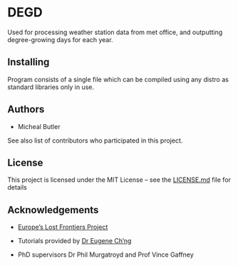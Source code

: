 # DEGD

Used for processing weather station data from met office, and outputting degree-growing days for each year.

## Installing

Program consists of a single file which can be compiled using any distro as standard libraries only in use.

## Authors

*	Micheal Butler

See also list of contributors who participated in this project.

## License

This project is licensed under the MIT License – see the [LICENSE.md](https://github.com/MichealEButler/TreeABM/blob/master/LICENSE) file for details

## Acknowledgements

*	[Europe’s Lost Frontiers Project](https://lostfrontiers.teamapp.com/)

*	Tutorials provided by [Dr Eugene Ch’ng](https://github.com/drecuk)

*	PhD supervisors Dr Phil Murgatroyd and Prof Vince Gaffney
